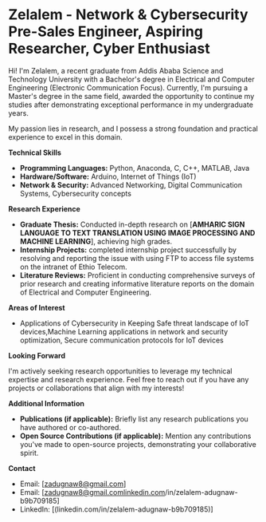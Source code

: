 # Zelalem - Network & Cybersecurity Pre-Sales Engineer, Aspiring Researcher, Cyber Enthusiast

Hi! I'm Zelalem, a recent graduate from Addis Ababa Science and Technology University with a Bachelor's degree in Electrical and Computer Engineering (Electronic Communication Focus). Currently, I'm pursuing a Master's degree in the same field, awarded the opportunity to continue my studies after demonstrating exceptional performance in my undergraduate years.

My passion lies in research, and I possess a strong foundation and practical experience to excel in this domain.

**Technical Skills**

* **Programming Languages:** Python, Anaconda, C, C++, MATLAB, Java
* **Hardware/Software:** Arduino, Internet of Things (IoT)
* **Network & Security:** Advanced Networking, Digital Communication Systems, Cybersecurity concepts

**Research Experience**

* **Graduate Thesis:** Conducted in-depth research on [**AMHARIC SIGN LANGUAGE TO TEXT TRANSLATION USING IMAGE PROCESSING AND MACHINE LEARNING**], achieving high grades.
* **Internship Projects:** completed internship project successfully by resolving and reporting the issue with using FTP to access file systems on the intranet of Ethio Telecom.
* **Literature Reviews:** Proficient in conducting comprehensive surveys of prior research and creating informative literature reports on the domain of Electrical and Computer Engineering.

**Areas of Interest**

* Applications of Cybersecurity in Keeping Safe threat landscape of IoT devices,Machine Learning applications in network and security optimization, Secure communication protocols for IoT devices

**Looking Forward**

I'm actively seeking research opportunities to leverage my technical expertise and research experience. Feel free to reach out if you have any projects or collaborations that align with my interests!

**Additional Information**

* **Publications (if applicable):** Briefly list any research publications you have authored or co-authored.
* **Open Source Contributions (if applicable):** Mention any contributions you've made to open-source projects, demonstrating your collaborative spirit.

**Contact**

* Email: [zadugnaw8@gmail.com]
* Email: [zadugnaw8@gmail.comlinkedin.com/in/zelalem-adugnaw-b9b709185]
* LinkedIn: [(linkedin.com/in/zelalem-adugnaw-b9b709185)]

